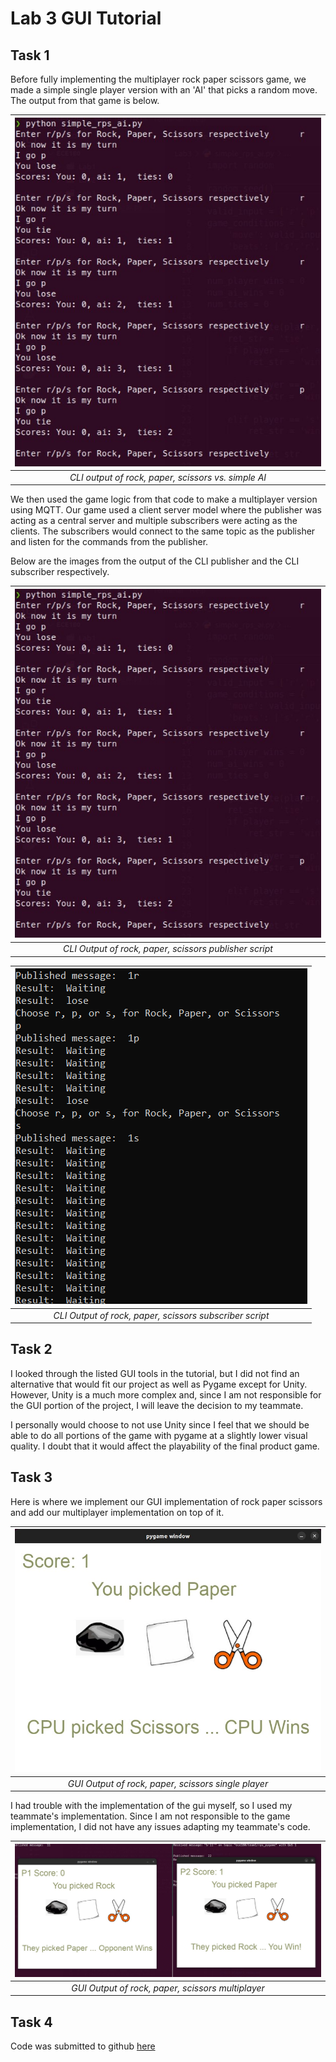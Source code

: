 # Lab 3 GUI Tutorial

## Task 1

Before fully implementing the multiplayer rock paper scissors game, we made a simple single player version with an 'AI' that picks a random move. The output from that game is below.

|![Simple AI RPS](lab_report_files\simple_ai_rps.jpg)|
|:--:|
|*CLI output of rock, paper, scissors vs. simple AI*|

We then used the game logic from that code to make a multiplayer version using MQTT. Our game used a client server model where the publisher was acting as a central server and multiple subscribers were acting as the clients. The subscribers would connect to the same topic as the publisher and listen for the commands from the publisher.

Below are the images from the output of the CLI publisher and the CLI subscriber respectively.

|![rps publisher](lab_report_files\rps_publisher.jpg)|
|:--:|
|*CLI Output of rock, paper, scissors publisher script*|

|![rps subscriber](lab_report_files\rps_subscriber.png)|
|:--:|
|*CLI Output of rock, paper, scissors subscriber script*|


## Task 2

I looked through the listed GUI tools in the tutorial, but I did not find an alternative that would fit our project as well as Pygame except for Unity. However, Unity is a much more complex and, since I am not responsible for the GUI portion of the project, I will leave the decision to my teammate.

I personally would choose to not use Unity since I feel that we should be able to do all portions of the game with pygame at a slightly lower visual quality. I doubt that it would affect the playability of the final product game.

## Task 3

Here is where we implement our GUI implementation of rock paper scissors and add our multiplayer implementation on top of it.

|![rps AI](lab_report_files\rps_pygame_ai.jpg)|
|:--:|
|*GUI Output of rock, paper, scissors single player*|

I had trouble with the implementation of the gui myself, so I used my teammate's implementation. Since I am not responsible to the game implementation, I did not have any issues adapting my teammate's code.

|![rps Multiplayer](lab_report_files\rps_pygame_multiplayer.jpg)|
|:--:|
|*GUI Output of rock, paper, scissors multiplayer*|

## Task 4

Code was submitted to github [here](https://github.com/afantino951/ECE180_Lab_Repo_2023)